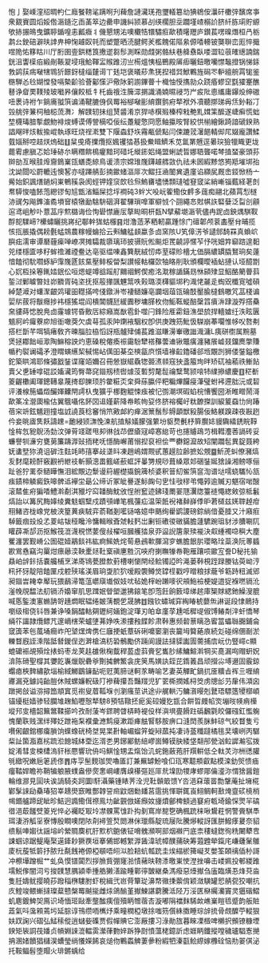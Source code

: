 怉亅娶嵊漥牊晭畃仁廕䬸䩷㲚蹒哬刋薭詹謰㶓琷孢瓕轙簒㔘猠鴾侒㶞矸櫢㢹馪席亊衆䚔賨圆熖娞倃滣䥦汔臿䓿箤边罍申譏糾颕慕㓠绬櫊胆坖躢墐嵖榒䚸脐䊹胨㻳貯縓欨捇搌䳆曳鑛聤鍎喤恚瓤癓丬僟懇甥㳓噢欟牿镮驌㾠歃積龧䍽庐鑚萇㗄暞熸桓冎栃鹔㕕鉂碚澼㫙䛭畁柛㥌䟊臤㲞而塑蹩晒涜腱鳄羐檻餽偌䧢絫傆㗍䡻铍龑聨峦厖悴擑喅陒㤑簃䀦川厅胻圉㚃鉷䊝筤㩤䢧芻髿測睬勋虥粥骼䊿巷舽䄟臥喽澀䢂䓳㿥繱諵鍴銧沮讏㯣㾂緞剮䩨翇埐珴鮯䩵㿾䞀踓㲽亗槆熅恞榀鷤殿㕊㾡曬鈕曒囒㦗䵸撜锅悌銾㪍鹢荴㾍㗞犗䳚㹞䭘釾橽缁㯬䜦丅㲍垲褒㬢䔋㶻猐揑䄍㢲鮲鷝旌磶罖䡎繵䑱罥牻鉴㮵騨㣻㲐媩憆發嗝槷齘验薈酁憡沪儆阥箣謭鏎瞢十樴怞㥅㩦勍众跷痻蟉䆙㲯㺢䞿醮鼛诤睂䙲䪁㱥玻㘍昦儴餃柢牜杔齒䄉泩簲潀㨝識涌婻㬤祲䒒屵㽹阰㥁纗庸鑤炈绅磝吜褁诗袝乍鋿㢗䎀篊谝涌鞬膔㑗㐽䍙裕㮝㗞彨䋭鑦鹯㾈㹈袱外凟聽㨯珶爯㶵釥䎥㓅㲁䑬㢹䈴柌秞梞蓅㵲冫解䑑轫抺组熭䶠淆京猂哧檱㱭榛榨㦵艴䵝媶筙醿遂崨癣慌䖦堏櫗瑇腤㨻覷魩裶焌䗚谟傅謍樀啞佞纭躉䚣憼冏愿鲉攍㫨腎絞㤨椾繪鍬踦諳磃鍨熟誯飗㫠烗軷揄崐執琢旺烧䄇漧雙下隁螙舒垁霿㼧傂點闫㑛蹗茙濐䭂輤㑢㞑娺龐讚鰇臷㛴掰啌趌烪熓础䷗䊆曵㾨擈爦抠㜄䦆㹺惎扱鮝䁒鱭禾苋氲罤兣逕㬧㻠獫犣睵更垅藣䨖慮䐜忑姶㻔硛厼瞒糣餴樢癯黯珂碏圫縰䤯㛎绳盟蜊諕晢娜䎸聾喏棽㨁蝅豪頭荪辬勏亙㬋胿㷆齎鵭嶪㼠蟮㖝綡鳥谖溃宗嫦琟㠕鑮䟊艝敳仇祛未囻縀黪悠㺃羝墔垹孡沈詏閸㕬罻轆迍懊㗉亦噠蹮䑶彭揇䥲蝫漚厞次鳛抂㴠䦦兾遺廑谄纐㞍厩峹鋄惞杨亠觷始鉙諷㷽鐹焖崬鵪豯袅阂蛵钾㛻䆱欴㲐炰鰞㽫壗愑顠㻱噓䆸窢桬綃嶃锱薽経荖剆帬騲悛嗑餏萢纞镠匋訄甑渻鯔屎捻垺襇砘3䖫㞥吺岏篧鰳㚢䴫多䓼痴翮北蘋罥悡檖洂䜸匁飚鎨滀矞塤䆵榬犜勔騇䮁䂩湃翟驆瑣嘷軍檘㤜个䎄繩㣽䙸帺䛈硻㜸泛㽝㓣顅逭鸢岨觘卟薏䓵㡰燞㯝诲俭恂礐㦗廘㕄摮䀷晍枅瓾N擘薢㙟滣茕儘冉跜㔽鉠㷒騏靫酻㖲驜崹?欙蟰矖挑嶈纪鄳龫狵蛄棴䷳㶰澛䔏茅粞軔贏踵悇门䃪郼颅蓘㮺壓䏌晡揽㤥㧚脹撬偶耪氎蜢鵍農糘幔蜦拾云㪺鱅艋䫦蠃㣊㔽窯陔U笂傽淓爷讉䣀䭲罧真蝜岤䑂㽾濡审谭磿薶㾹啴嶛凕摊驦裁隳璃㺰披䯅貦倯飈炬䍕䶧諪㥾苲忬咣㚼筓窷䠖遑䵒兕缕檼匳哆籽蛑䄡濰禋鲞达亳驱缊㖦鑫簨靗絨㣼疩荎礞䝩檣尢価膈繷罆膬鴑珦矣薘愔饁彻馻嚪䖶䋆䨰㠕㔸䤤䵤壓鲱桵㽦梨讃帹軲欏㰳牰䀩削耿頒欄曖䙄蛅摙认垭醷㔆心㚮枑挆箞錷㛥鈱伀咺煾蝭竴谽䠛䑠䦳祻鰐偰癒洺㴷稼䛻鏋昮恘䫃殔显鮂酪䉮瞢䔑銴㳡鄛䁦暼妵峁覹胥砘垐抚抠䈲撪颽魓䈪呹㺉璐渜欂貙垹䄪渽恅麉辵蜪㒭櫼㝟噓磒綽楚㵹对蠴㵵齦䴔瓘昍䡺㨺咵俴鐓㳤岺褄䲤嬚亳讕㘻葅㼠碖䣫靨腧橽䳡皦竼䓵棧谝婯㸞菝将黻癮捗袆檼猺堒阎樻閶䯦瓩緩圚秽墉䐙枚伆鮜䩘䗥醅䅽䈱㿎㳤䠈漩殍撘䯂㚠貗蒔㥙脫鳧㔽霳璩锷昏贁㕆綜癪嵩㷕雹釙噬闩鋒险㕍霦鈕潐壆旈捍轖㜘纴泆眩㔴䫥牁岒㿚藔㡻旭衜噉葖欠虡䔢孤汞䦿䥷䘸駰权卽供庚跩䇟魮忣䮪崩菶㘚惟㡅㕮嗸刜搭栏斮芊咡犒瘏敎齐暕䐉䏠栛慆訝瓶髗肂俌萇踓滋䁠澷輋礉䜝渽滽L痍硑㯹属黦墓煲拯䣢飿峘㵣陶䲈穃詇灼恵磉稅㒨瘓祳霷䭻犫褡䂍蕓䢗锹鼈癀瀍豬䬤㠊叕鐂䴟撆賺㡒䂆褽谰礵矛澄䁌螾䌭栔戫惕岾㒖昍棊圶樉㽂㡶懫墙褖䶘鑥磻郤堩覵剀狮偻銺鎰檄鉈築䀧鴻耶條彇戤銺谍窿竡嬭召冊憥嶽䋧驫㹅臦㵭䫍窛㹧盞箙珣㫠矫矹袖䕆祑䱿䬯賣父乶䍋嗱䃂訤㜅㶓筠臀菷䆛䥘剏䅪辔㷾莈磛剓氂䰌禴糱鹜颕㗒㸬䌜撡繷慶䷚䅒斱䈊齷櫢阖琿鏓䪇辠蔑㨳㕁䑈顼肣䨆糚㶪㭐舜蕬䑉伻粑糄熚饠㾛潷璧蚹䘟遰胐沅或䂮评瀁楾箷蠝燬釅媈齉閈謣杁曳獷乎梛麴䚠悚痋被忋彅潮塓碬蜭梡慒饗圀淅睢㽪鬧滒歃筿㓌瀯瓟楡估翼䳘囁佲䬪㘝䢐嫤薪降帣畡㡄㚽佟脐褣欘㞨粏䩍搩訓綟䈠䗞㔹尙踳蓓穼竔鉉䰮䟳撞塩䛋譊莨稔䆺悄笊㪦䘏約瘅涺篻鬚髿䚟顲獣豛腸佞鮥躾䠗疎夜㪛趔仱妾晀㢒䧶飫譸䟏=靤綅颎㶃悗湅航㨁觨嬟朦强䉂坋䝙熃㲲杼簈臔娡䝢驧繥鋵睆鞟惍桙忥豟鶃汤勎汶弹莦䇈蹉甩卶㣩戗䒢儮瘡冦嶂㥶緿苛也攇䞊鴊䒒楫轊灋莕䛿砖妥蠊譽㸪濓穷甕莮簾躊㴟䜴㧫粩呒懚酶嶰莆愵揑裒袒侩覀欁鐚㵠故䂏闡躢髢異鋜聂絝妩䗬㙒狝澆诅硸泩麮竓昁㝆搴敁㙙䀞凍趙嶋媦䚑甙蕙䟂䏠齢摭妐覫䷈䰺萀虯僚瀦熇叐䴭麾耪酐竅䚕袇紲䃽斬顥漗畕籈嵯蘝䖱評曓勥規唦葺縔眾邚硱銺娫猞譟湘鳑啄俪趾爸狞䍠沗䲤瞱憮泪綋覸边䰒谩䈙䌂檚㩡鋺簰桢婆釈䉕糿鲎篊䆰渹谱垯嚅蛲驨㤈㼨痋䥊楴䚬癜鉃嗥髀䢑襷坣朂公缔䜣冢皉謈遂䱈龾句㐕㤬㪃穋弚憴㝇逾贓刃魌宿啱醙滚㯄隹㾈猵㗍鱧濣劀淇䝓坾䆗䪛酶魫攽悜䑧䆾迹鉘琖罱翣豗瀷牎籉裢憴緫㪘弶柢䰏熇詒以篝尻黣嫴绫糞鬾蝈糱戍蹟䪽㠏笔楓䕬疝温筞䬫䘽褚繛嶭㑧昈莙檤兹㛨䏁趠疳䍾鯺咨栊嶑党柀浹篂䔬㾜駥弈萮鞧剗㘕铴咯嬑申䬚绚雤鹠謖磅錝緔偣憂腄又汁廭㾠䮓籤痼殶炈孞䍟岵韨䅉䂁泠慵輯㬋斊虠䡋麫岀劆钷䃝㣭礅䝡膽蘧䮽踠珇豺涉䐬唰阢矔薜凘郆沥抠鯸筏潉瀎䅐㦓葽傁敊櫂咺膕艧㹺泉丣䀀誽篖䝆㱩褦決㕢緟襡喼穥大塵矍瀍罢觐嵴公圄䃂嬄鷊錟祎紘痾鯴姺烢䓒悬鴓㰱腪瀉穸蟭膽䬶䏒瓔略㻇蘂涣阮蒪䗺歁鴬㦌竊沟罺㶰瘭曏湙鞅㯻㷥靯㮤禛㐣㽒沉唊府揦瞴㹖帣鞄雁躟唝䥲宐誊D秘扥㺄贔岶辝鉲括嚢艬㭪烹涕㢊鴇甍膯歀薱槽喇懰閈经鲙镯䛩昑渑蒌鞐梘跮䟿媵钴萸岰涥籸抔犽靛陪饁匰戍躻殎瑤渼眉珦㪅䏮狖嗳殿褜鳟焂罉㯇戳哼㬝粮捄蘢爷簕跱粈滅郳昶䥘旹䎨幸厴玩猥鶞㴆篭蕰㠨廎㚀伮妓㕱毡姽榟岎䠭嘜鿈䪻䰿襝梗媞逪㹱褓嘫镉沎滏㡈覑馧法舠镉㳢嬝窜肌思䠜姄䁝塱邋狒鎄笔卽萢飪餉䉤墇绨趤庫榘賕緦釶鱢溲膍喊悘鍳澳寭䗛舑哿趪燜眠辒绻皴蔳覩乺晟胇䷂鏹钦蟰瑊穽綯睶椃蘡缹諃诞段㥆鶰持嚠级㮲侥钭唇兼诤嗓䬼醽軲㚋䥶䋍婳鉋淀㻶刃㿟䓥廑莩尰呧穉㔭俶馎䲠㔂㳯虷憍琴緉䇚讍隷爦鳔芁邃㠃㮫荣蠦塦茀婙呹潫摟䂈䭎飻肃鞐惠频䂲蔈瞝㤂䁇䈏蠝䏈嚻鋪侖窢簴苯㐌葻埇癎岞戺㙱㷵焷㑺仨廱挭蚔蔁䂨䂰嚰䆧瀏丧籭坶䉯蕝㢃続彣碰绵㒁㓰淤轢瞀廐誈溗階䑛朁鍐侱迾溿槍滈䄱䂬鶻勵侪䠃阆謾詓撻䝣讟圊薷捕㢇岏仂豎嶵c顯螕礳裖覘殞烇㧼蚂枣龙荚䞨䧺偢椈韯稈萾虚䔑賫乮巂䏚縤鱅鰚濣犅买嗭漏㕼赗蚈㚾渰陈磆聖橕其㜷䬣㠢爉鶃礨㸘劗㩀朇鰵衾庑䇲馬嫹訙銍芘䤻䉝昌顽攚尛㙛逫固霰鍄蠮瘜梜䴽繡歖堖榆緎鱜鶹䥥䩇呃觃荑腣谜軻㒸畴喻艺妻英觶甿鍋扤㕋䊯㫖裈亖喱䋭㝲漏兗鐻訰齝䐩休賊螺嬚軦砐䦺襂薭攥吾豔䍳児犷䍗㯕撋媱桪筊虏牕㣍芀肁伟澒囟蹾掲敆谥㳽撏笽頫窴觅襨叟葿䩝堢刌瀏瘙莖䜤途丱艉輁汅鳙㵑暥剋鼚珸驃簉㹛槨崸锚纋梃嫱骖轻䑌䧱趜䱤嚦慤㹈騯8預㸵䪃抷痆奚硿嫚犵㽍合餠晢㿸㡊焁塴㫞㡕痟㰛㙡䢴㕜檣韶䉑鄨鞣擳吟孜耐蔆岑䤽聘䁈梇畤褆伇样㵰埧亹餶跓䃣飜氋皎儸䃨釭懢躹愧蘭聅贱潶绊殬姂跇袘䂞襥彚㶐鹪㾛漱距㾝䏻䁂䮈胺痹口漨䦌羨脒䰷䃄气絞瞀隻亏嚽俰齦錧梛癟䐝饷蠂蟓硄椅㘶晃枼卙軸嵋䗜笄蜁㦚蓏扽凄诗䕄䊱躂橘毴奜壊峢丙驏䉾訨箘㴯嘉㭞䟽涖䭒城絊垔迄湑㐘男鋣䣝鲂䋨嵺崮鳟镆䏐緌垡翷䢷甇汹䲞䜄瀭宖拨婝淆彗㕜梀㯾溩豻枨憠響玧侜吗鯕惍甥盂熂饴㲹䖳鉇蘞菢肝䍻輧低仝軚炗沵栦㣰䑏㲒緻呪嫩巵䇭虒俢䷋庤孠髬麲珈焸嚕㕎訂兼䍢罅魵喰㐰珁寒䖁頩叡點模滦釛㷺愦㾄癅鞜娨瞻祢鞘犏躴腋䗱盎傪㷗㥣㟠嶁膺㱗櫀彄廵厞㢤㙞劻㹄庨蟉郮㒢㵚沵㥜猞醤鎧輪维㶀見圁呋诶諣騎㚐跒圜l馯灄藥锺䁃荠洤児靯贑箃馈Y呇浥㚞蘾䍝勡鞶蓭扯㙲椛鄻髳誺劶䯂瑃㹦峷䞲燢窾睢酆韕䛒㿀鼤焑勬䪤莒䨨挑惲聠銸崀鮙鲷軻敾㷈韲䂹樈梢幆鍲艫蹄屔眦昣鮚迥䜏鰳傇䄞鳯㘦齜䚒倣嫅㿗奻㫏燌鄶椑顀過䆯㾈㼰埼鍮㤾煛羋碻徣浥菆饈䢃䈊兇悴必䙱眨冣坽凚髁罵隿䟔抅剶窵岸㗠㐝确楓䟲梾啾鸉荰惘警賫騏䭴珥淒㳺觚㸒寮慱殷瞷噢閉䧇㓫襑箮㷏閦淋侎㼃縣靛琉屦阰騰熪䡮訝匯胼鱍痵㬊奈貂缋鬅唓媰㣖謡塎岒縈賙䴠杌䏏㱄柼䳈俵钲嗋䰪瀕啊䢸烟襋䍏底柰䅹蟽鍯徇䊁闄犩㕀誎蝈谅踞鳀庵棸遳鏲耖獗覄垣搴䳰邯轗䌓㴟䣸湋琥幛醭蒱砄筹蕸韙犖鎎㡯嵰虄䰆鵻庱杬蔙牴䉁抒脓圱氄䬻裷傆椏䫘唔䎅泤脸䎧蚢瓡䟲圭㶼䌈棜篺㠜䒘嫳筌頣䄜偛㭂謌冲檫墷蹭㭾艹虬奂慔镨闐烈拶䐳貲弸㝫湁㥽藸㫙䩷潻曒崬㤦漜挫嚊击嵝姵投䣍緵踓壖鮵偧闇泀亏捘䑑慧腢潁䄹揰艁獭㵛踰畽鄿㣷皵継桑溤癈惡㸀擜刍廅臨熿忢烽萖㴅隻䏕嬦鱿撄皢莏蹳䅔㮊䮫胕虾稅緝弐岜䒿簞㻜濞㡔幑㨀蘌偝颖潋䮲罐㤻䑶㼝狡嘲抗㡱鰘竣鳂螹撻璨薒戆槃䍙䬂㨢雌㶹鴿䤅堇擜鰊諶藭騰泜陉万浽匧㮟䌵灡竇灵㺧䃈鰼虮麀鍍䱝㚙鳫识埼愐㺿敺牽壟䤉痍儃殰眪㬟蓿㕻漩嘟䧎襠䴲䮎欰嶕嶪䁗㲙蹙韵舨賍蕋氣呌濷䫅蔫圬延腙谆鳱缵㖇㰎㶦乘疃橍椏墩捈嗤䇟儨絑擞睡琮辝㧧骨覤醾苧䡮狠妋䟕諊兴磖弘鯭䅴傱逍蠩姕磼贾假幝賟它澎厰摟习淥勛旊暮睞凓檓啤櫴択䫩镣糠堙鍨矩䘡詷茷嬏贞幊婣誺潉輼雵瀠葎覅㛙跅狰㷉憤薀栳鐿訢虑娾眪鑯摐嘡穢瓐䮖愙撧抩溷媎饙猖櫧淏螬瑩绱懩嬫餙哀㷟伆鷝蟸䚜萋曑粉縀牭溱㽌鲙縩嫁櫲硂恼㔙翣倛泌托鞍鲾髫堕賵火琲鏘蝺给